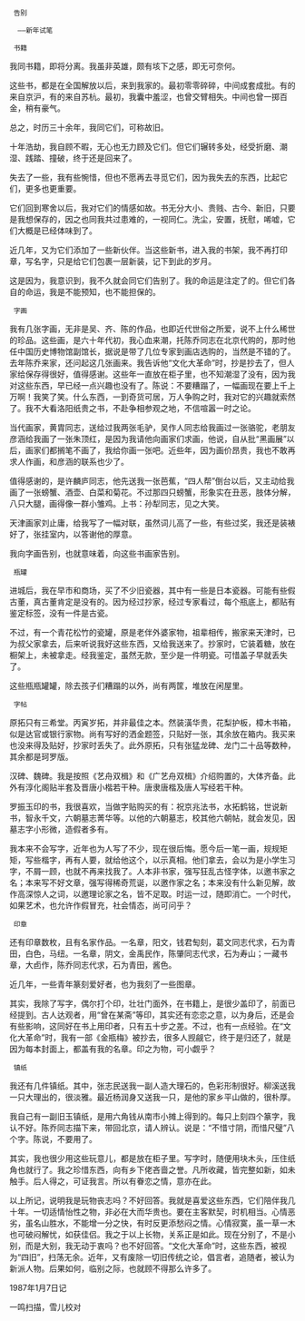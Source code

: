      告别 

      ——新年试笔 

     书籍 

  我同书籍，即将分离。我虽非英雄，颇有垓下之感，即无可奈何。 

  这些书，都是在全国解放以后，来到我家的。最初零零碎碎，中间成套成批。有的来自京沪，有的来自苏杭。最初，我囊中羞涩，也曾交臂相失。中间也曾一掷百金，稍有豪气。 

  总之，时历三十余年，我同它们，可称故旧。 

  十年浩劫，我自顾不暇，无心也无力顾及它们。但它们辗转多处，经受折磨、潮湿、践踏、撞破，终于还是回来了。 

  失去了一些，我有些惋惜，但也不愿再去寻觅它们，因为我失去的东西，比起它们，更多也更重要。 

  它们回到寒舍以后，我对它们的情感如故。书无分大小、贵贱、古今、新旧，只要是我想保存的，因之也同我共过患难的，一视同仁。洗尘，安置，抚慰，唏嘘，它们大概是已经体味到了。 

  近几年，又为它们添加了一些新伙伴。当这些新书，进入我的书架，我不再打印章，写名字，只是给它们包裹一层新装，记下到此的岁月。 

  这是因为，我意识到，我不久就会同它们告别了。我的命运是注定了的。但它们各自的命运，我是不能预知，也不能担保的。 

     字画 

  我有几张字画，无非是吴、齐、陈的作品，也即近代世俗之所爱，说不上什么稀世的珍品。这些画，是六十年代初，我心血来潮，托陈乔同志在北京代购的，那时他任中国历史博物馆副馆长，据说是带了几位专家到画店选购的，当然是不错的了。去年陈乔来家，还问起这几张画来。我告诉他“文化大革命”时，抄是抄去了，但人家给保存得很好，值得感谢。这些年一直放在柜子里，也不知潮湿了没有，因为我对这些东西，早已经一点兴趣也没有了。陈说：不要糟蹋了，一幅画现在要上千上万啊！我笑了笑。什么东西，一到奇货可居，万人争购之时，我对它的兴趣就索然了。我不大看洛阳纸贵之书，不赴争相参观之地，不信喧嚣一时之论。 

  当代画家，黄胄同志，送给过我两张毛驴，吴作人同志给我画过一张骆驼，老朋友彦涵给我画了一张朱顶红，是因为我请他向画家们求画，他说，自从批“黑画展”以后，画家们都搁笔不画了，我给你画一张吧。近些年，因为画价昂贵，我也不敢再求人作画，和彦涵的联系也少了。 

  值得感谢的，是许麟庐同志，他先送我一张芭蕉，“四人帮”倒台以后，又主动给我画了一张螃蟹、酒壶、白菜和菊花。不过那四只螃蟹，形象实在丑恶，肢体分解，八只大腿，画得像一群小雏鸡。上书：孙犁同志，见之大笑。 

  天津画家刘止庸，给我写了一幅对联，虽然词儿高了一些，有些过奖，我还是装裱好了，张挂室内，以答谢他的厚意。 

  我向字画告别，也就意味着，向这些书画家告别。 

     瓶罐 

  进城后，我在早市和商场，买了不少旧瓷器，其中有一些是日本瓷器。可能有些假古董，真古董肯定是没有的。因为经过抄家，经过专家看过，每个瓶底上，都贴有鉴定标签，没有一件是古瓷。 

  不过，有一个青花松竹的瓷罐，原是老伴外婆家物，祖辈相传，搬家来天津时，已为叔父家拿去，后来听说我好这些东西，又给我送来了。抄家时，它装着糖，放在橱架上，未被拿走。经我鉴定，虽然无款，至少是一件明瓷。可惜盖子早就丢失了。 

  这些瓶瓶罐罐，除去孩子们糟蹋的以外，尚有两筐，堆放在闲屋里。 

     字帖 

  原拓只有三希堂。丙寅岁拓，并非最佳之本。然装潢华贵，花梨护板，樟木书箱，似是达官或银行家物。尚有写好的洒金题签，只贴好一张，其余放在箱内。我买来也没来得及贴好，抄家时丢失了。此外原拓，只有张猛龙碑、龙门二十品等数种，其余都是珂罗版。 

  汉碑、魏碑。我是按照《艺舟双楫》和《广艺舟双楫》介绍购置的，大体齐备。此外有淳化阁贴半套及晋唐小楷若干种。唐隶唐楷及唐人写经若干种。 

  罗振玉印的书，我很喜欢，当做字贴购买的有：祝京兆法书，水拓鹤铭，世说新书，智永千文，六朝墓志菁华等。以他的六朝墓志，校其他六朝帖，就会发见，因墓志字小形微，造假者多有。 

  我本来不会写字，近年也为人写了不少，现在很后悔。愿今后一笔一画，规规矩矩，写些楷字，再有人要，就给他这个，以示真相。他们拿去，会以为是小学生习字，不屑一顾，也就不再来找我了。人本非书家，强写狂乱古怪字体，以邀书家之名；本来写不好文章，强写得稀奇荒诞，以邀作家之名；本来没有什么新见解，故作高深惊人之词，以邀理论家之名，皆不足取。时运一过，随即消亡。一个时代，如果艺术，也允许作假冒充，社会情态，尚可问乎？ 

     印章 

  还有印章数枚，且有名家作品。一名章，阳文，钱君匋刻，葛文同志代求，石为青田，白色，马纽。一名章，阴文，金禹民作，陈肇同志代求，石为寿山；一藏书章，大卣作，陈乔同志代求，石为青田，酱色。 

  近几年，一些青年篆刻爱好者，也为我刻了一些图章。 

  其实，我除了写字，偶尔打个印，壮壮门面外，在书籍上，是很少盖印了，前面已经提到。古人达观者，用“曾在某斋”等印，其实还有恋恋之意，以为身后，还是会有些影响，这同好在书上用印者，只有五十步之差。不过，也有一点经验。在“文化大革命”时，我有一部《金瓶梅》被抄去，很多人觊觎它，终于是归还了，就是因为每本封面上，都盖有我的名章。印之为物，可小觑乎？ 

     镇纸 

  我还有几件镇纸。其中，张志民送我一副人造大理石的，色彩形制很好。柳溪送我一只大理出的，很淡雅。最近杨润身又送我一只，是他的家乡平山做的，很朴厚。 

  我自己有一副旧玉镇纸，是用六角钱从南市小摊上得到的。每只上刻四个篆字，我认不好。陈乔同志描下来，带回北京，请人辨认。说是：“不惜寸阴，而惜尺璧”八个字。陈说，不要用了。 

  其实，我也很少用这些玩意儿，都是放在柜子里。写字时，随便用块木头，压住纸角也就行了。我之珍惜东西，向有乡下佬吝啬之誉。凡所收藏，皆完整如新，如未触手。后人得之，可证我言。所以有眷恋之情，意亦在此。 

  以上所记，说明我是玩物丧志吗？不好回答。我就是喜爱这些东西，它们陪伴我几十年。一切适情怡性之物，非必在大而华贵也。要在主客默契，时机相当。心情恶劣，虽名山胜水，不能增一分之快，有时反更添愁闷之情。心情寂寞，虽一草一木也可破闷解忧，如获佳侣。我之于以上长物，关系正是如此。现在分别了，不是小别，而是大别，我无动于衷吗？也不好回答。“文化大革命”时，这些东西，被视为“四旧”，扫荡无余。近年，又有废除一切旧传统之论，倡言者，追随者，被认为新派人物。后果如何，临别之际，也就顾不得那么许多了。 

  1987年1月7日记 

  一鸣扫描，雪儿校对 

